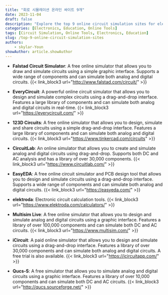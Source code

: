 ```yaml
---
title: "회로 시뮬레이션 온라인 싸이트 9개"
date: 2023-11-04 
draft: false
description: "Explore the top 9 online circuit simulation sites for electronics enthusiasts and educators. Improve your circuit design skills with these resources."
categories: [Electronics, Education, Online Tools]
tags: [Circuit Simulation, Online Tools, Electronics, Education]
slug: /top-9-online-circuit-simulation-sites
authors: 
    - skylar-Youn
showAuthor: article.showAuthor
---
```



- **Falstad Circuit Simulator**: A free online simulator that allows you to draw and simulate circuits using a simple graphic interface. Supports a wide range of components and can simulate both analog and digital circuits.
{{< link_block3 url="http://www.falstad.com/circuit/"  >}}

- **EveryCircuit**: A powerful online circuit simulator that allows you to design and simulate complex circuits using a drag-and-drop interface. Features a large library of components and can simulate both analog and digital circuits in real-time. 
{{< link_block3 url="https://everycircuit.com/"  >}}

- **123D Circuits**: A free online simulator that allows you to design, simulate and share circuits using a simple drag-and-drop interface. Features a large library of components and can simulate both analog and digital circuits. 
{{< link_block3 url="https://www.tinkercad.com/circuits"  >}}

- **CircuitLab**: An online simulator that allows you to create and simulate analog and digital circuits using drag-and-drop. Supports both DC and AC analysis and has a library of over 30,000 components.
{{< link_block3 url="https://www.circuitlab.com/"  >}}
- **EasyEDA**: A free online circuit simulator and PCB design tool that allows you to design and simulate circuits using a drag-and-drop interface. Supports a wide range of components and can simulate both analog and digital circuits. 
{{< link_block3 url="https://easyeda.com/"  >}}
- **elektroda**: Electronic circuit calculation tools. 
{{< link_block3 url="https://www.elektroda.com/calculators/"  >}}

- **Multisim Live**: A free online simulator that allows you to design and simulate analog and digital circuits using a graphic interface. Features a library of over 100,000 components and can simulate both DC and AC circuits. 
{{< link_block3 url="https://www.multisim.com/"  >}}

- **iCircuit**: A paid online simulator that allows you to design and simulate circuits using a drag-and-drop interface. Features a library of over 30,000 components and can simulate both analog and digital circuits. A free trial is also available.
{{< link_block3 url="https://icircuitapp.com/"  >}}

- **Qucs-S**: A free simulator that allows you to simulate analog and digital circuits using a graphic interface. Features a library of over 10,000 components and can simulate both DC and AC circuits. 
{{< link_block3 url="http://qucs.sourceforge.net/"  >}}

